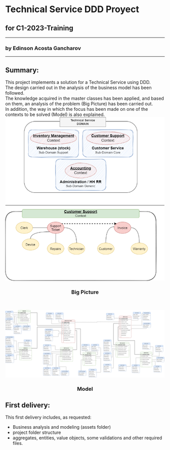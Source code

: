 # Technical Service DDD Proyect 

## for C1-2023-Training

<hr>

### by Edinson Acosta Gancharov

<hr>




## Summary:

This project implements a solution for a Technical Service using DDD. <br>
The design carried out in the analysis of the business model has been followed. <br>
The knowledge acquired in the master classes has been applied, and based on them, an analysis of the problem (Big Picture) has been carried out. <br>
In addition, the way in which the focus has been made on one of the contexts to be solved (Model) is also explained.
![Big Picture](assets/DDD-ServicioTecnico-EdinsonAcosta-BigPicture-Corrected.png)

### <div align="center">Big Picture </div>

<br>

![Model](assets/DDD-ServicioTecnico-EdinsonAcosta-ClarifiedModel-Corrected.drawio.png)

### <div align="center">Model</div>


## First delivery:

This first delivery includes, as requested:

* Business analysis and modeling (assets folder)
* project folder structure
* aggregates, entities, value objects, some validations and other required files.